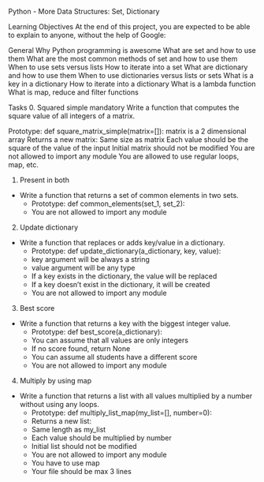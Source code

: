 Python - More Data Structures: Set, Dictionary

Learning Objectives
At the end of this project, you are expected to be able to explain to anyone, without the help of Google:

General
Why Python programming is awesome
What are set and how to use them
What are the most common methods of set and how to use them
When to use sets versus lists
How to iterate into a set
What are dictionary and how to use them
When to use dictionaries versus lists or sets
What is a key in a dictionary
How to iterate into a dictionary
What is a lambda function
What is map, reduce and filter functions

Tasks
0. Squared simple
mandatory
Write a function that computes the square value of all integers of a matrix.

Prototype: def square_matrix_simple(matrix=[]):
matrix is a 2 dimensional array
Returns a new matrix:
Same size as matrix
Each value should be the square of the value of the input
Initial matrix should not be modified
You are not allowed to import any module
You are allowed to use regular loops, map, etc.

1. Present in both
- Write a function that returns a set of common elements in two sets.
	-	Prototype: def common_elements(set_1, set_2):
	-	You are not allowed to import any module

2. Update dictionary
- Write a function that replaces or adds key/value in a dictionary.
	-	Prototype: def update_dictionary(a_dictionary, key, value):
	-	key argument will be always a string
	-	value argument will be any type
	-	If a key exists in the dictionary, the value will be replaced
	-	If a key doesn’t exist in the dictionary, it will be created
	-	You are not allowed to import any module

3. Best score
-	Write a function that returns a key with the biggest integer value.
	-	Prototype: def best_score(a_dictionary):
	-	You can assume that all values are only integers
	-	If no score found, return None
	-	You can assume all students have a different score
	-	You are not allowed to import any module

4. Multiply by using map
-	Write a function that returns a list with all values multiplied by a number without using any loops.
	-	Prototype: def multiply_list_map(my_list=[], number=0):
	-	Returns a new list:
	-	Same length as my_list
	-	Each value should be multiplied by number
	-	Initial list should not be modified
	-	You are not allowed to import any module
	-	You have to use map
	-	Your file should be max 3 lines